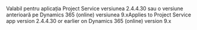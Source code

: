 <span data-ttu-id="583bc-101">Valabil pentru aplicația Project Service versiunea 2.4.4.30 sau o versiune anterioară pe Dynamics 365 (online) versiunea 9.x</span><span class="sxs-lookup"><span data-stu-id="583bc-101">Applies to Project Service app version 2.4.4.30 or earlier on Dynamics 365 (online) version 9.x</span></span>
